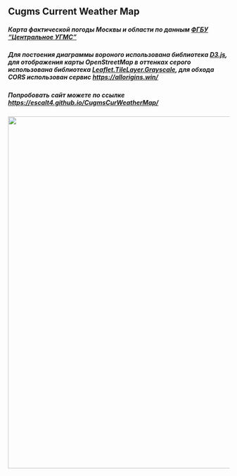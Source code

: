 ## Cugms Current Weather Map
##### Карта фактической погоды Москвы и области по данным [ФГБУ “Центральное УГМС”](https://cugms.ru/pogoda-i-klimat/fakticheskaya-pogoda/) 
##### Для постоения диаграммы вороного использована библиотека [D3.js](https://d3js.org/), для отображения карты OpenStreetMap в оттенках серого использована библиотека [Leaflet.TileLayer.Grayscale](https://github.com/Zverik/leaflet-grayscale), для обхода CORS использован сервис https://allorigins.win/
##### Попробовать сайт можете по ссылке https://escalt4.github.io/CugmsCurWeatherMap/
<p float="left">
  <img src="https://github.com/Escalt4/CugmsCurWeatherMap/assets/84412648/d6d1fa1c-4a67-472d-b2c3-719c47029b13" width="800"/>
</p>

